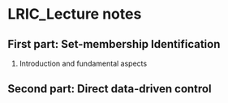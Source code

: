 # LRIC_Lecture notes

## First part: Set-membership Identification
1. Introduction and fundamental aspects
## Second part: Direct data-driven control 